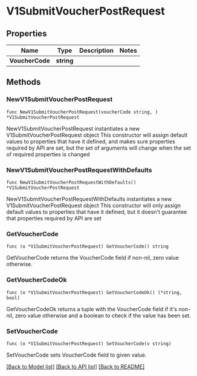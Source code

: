 # V1SubmitVoucherPostRequest

## Properties

Name | Type | Description | Notes
------------ | ------------- | ------------- | -------------
**VoucherCode** | **string** |  | 

## Methods

### NewV1SubmitVoucherPostRequest

`func NewV1SubmitVoucherPostRequest(voucherCode string, ) *V1SubmitVoucherPostRequest`

NewV1SubmitVoucherPostRequest instantiates a new V1SubmitVoucherPostRequest object
This constructor will assign default values to properties that have it defined,
and makes sure properties required by API are set, but the set of arguments
will change when the set of required properties is changed

### NewV1SubmitVoucherPostRequestWithDefaults

`func NewV1SubmitVoucherPostRequestWithDefaults() *V1SubmitVoucherPostRequest`

NewV1SubmitVoucherPostRequestWithDefaults instantiates a new V1SubmitVoucherPostRequest object
This constructor will only assign default values to properties that have it defined,
but it doesn't guarantee that properties required by API are set

### GetVoucherCode

`func (o *V1SubmitVoucherPostRequest) GetVoucherCode() string`

GetVoucherCode returns the VoucherCode field if non-nil, zero value otherwise.

### GetVoucherCodeOk

`func (o *V1SubmitVoucherPostRequest) GetVoucherCodeOk() (*string, bool)`

GetVoucherCodeOk returns a tuple with the VoucherCode field if it's non-nil, zero value otherwise
and a boolean to check if the value has been set.

### SetVoucherCode

`func (o *V1SubmitVoucherPostRequest) SetVoucherCode(v string)`

SetVoucherCode sets VoucherCode field to given value.



[[Back to Model list]](../README.md#documentation-for-models) [[Back to API list]](../README.md#documentation-for-api-endpoints) [[Back to README]](../README.md)


